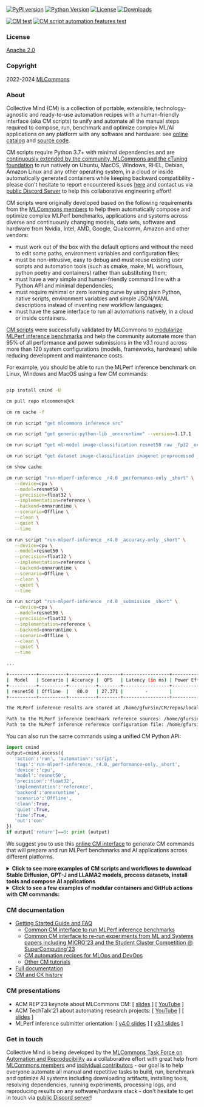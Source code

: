 [![PyPI version](https://badge.fury.io/py/cmind.svg)](https://pepy.tech/project/cmind)
[![Python Version](https://img.shields.io/badge/python-3+-blue.svg)](https://github.com/mlcommons/ck/tree/master/cm/cmind)
[![License](https://img.shields.io/badge/License-Apache%202.0-green)](LICENSE.md)
[![Downloads](https://static.pepy.tech/badge/cmind)](https://pepy.tech/project/cmind)

[![CM test](https://github.com/mlcommons/ck/actions/workflows/test-cm.yml/badge.svg)](https://github.com/mlcommons/ck/actions/workflows/test-cm.yml)
[![CM script automation features test](https://github.com/mlcommons/ck/actions/workflows/test-cm-script-features.yml/badge.svg)](https://github.com/mlcommons/ck/actions/workflows/test-cm-script-features.yml)

### License

[Apache 2.0](LICENSE.md)

### Copyright

2022-2024 [MLCommons](https://mlcommons.org)

### About

Collective Mind (CM) is a collection of portable, extensible, technology-agnostic and ready-to-use automation recipes
with a human-friendly interface (aka CM scripts) to unify and automate all the manual steps required to compose, run, benchmark and optimize complex ML/AI applications 
on any platform with any software and hardware: see [online catalog](https://access.cknowledge.org/playground/?action=scripts) 
and [source code](https://github.com/mlcommons/ck/blob/master/cm-mlops/script).

CM scripts require Python 3.7+ with minimal dependencies and are 
[continuously extended by the community, MLCommons and the cTuning foundation](https://github.com/mlcommons/ck/blob/master/CONTRIBUTING.md)
to run natively on Ubuntu, MacOS, Windows, RHEL, Debian, Amazon Linux
and any other operating system, in a cloud or inside automatically generated containers
while keeping backward compatibility - please don't hesitate 
to  report encountered issues [here](https://github.com/mlcommons/ck/issues) 
and contact us via [public Discord Server](https://discord.gg/JjWNWXKxwT) 
to help this collaborative engineering effort!

CM scripts were originally developed based on the following requirements from the
[MLCommons members](https://mlcommons.org) 
to help them automatically compose and optimize complex MLPerf benchmarks, applications and systems
across diverse and continuously changing models, data sets, software and hardware
from Nvidia, Intel, AMD, Google, Qualcomm, Amazon and other vendors:
* must work out of the box with the default options and without the need to edit some paths, environment variables and configuration files;
* must be non-intrusive, easy to debug and must reuse existing 
  user scripts and automation tools (such as cmake, make, ML workflows, 
  python poetry and containers) rather than substituting them; 
* must have a very simple and human-friendly command line with a Python API and minimal dependencies;
* must require minimal or zero learning curve by using plain Python, native scripts, environment variables 
  and simple JSON/YAML descriptions instead of inventing new workflow languages;
* must have the same interface to run all automations natively, in a cloud or inside containers.

[CM scripts](https://access.cknowledge.org/playground/?action=scripts) 
were successfully validated by MLCommons to [modularize MLPerf inference benchmarks](https://github.com/mlcommons/ck/blob/master/docs/mlperf/inference/README.md) 
and help the community automate more than 95% of all performance and power submissions in the v3.1 round
across more than 120 system configurations (models, frameworks, hardware) 
while reducing development and maintenance costs.

For example, you should be able to run the MLPerf inference benchmark on Linux, Windows and MacOS
using a few CM commands:

```bash

pip install cmind -U

cm pull repo mlcommons@ck

cm rm cache -f

cm run script "get mlcommons inference src"

cm run script "get generic-python-lib _onnxruntime" --version=1.17.1

cm run script "get ml-model image-classification resnet50 raw _fp32 _onnx"

cm run script "get dataset image-classification imagenet preprocessed _NCHW"

cm show cache

cm run script "run-mlperf-inference _r4.0 _performance-only _short" \
   --device=cpu \
   --model=resnet50 \
   --precision=float32 \
   --implementation=reference \
   --backend=onnxruntime \
   --scenario=Offline \
   --clean \
   --quiet \
   --time

cm run script "run-mlperf-inference _r4.0 _accuracy-only _short" \
   --device=cpu \
   --model=resnet50 \
   --precision=float32 \
   --implementation=reference \
   --backend=onnxruntime \
   --scenario=Offline \
   --clean \
   --quiet \
   --time

cm run script "run-mlperf-inference _r4.0 _submission _short" \
   --device=cpu \
   --model=resnet50 \
   --precision=float32 \
   --implementation=reference \
   --backend=onnxruntime \
   --scenario=Offline \
   --clean \
   --quiet \
   --time

...

+----------+----------+----------+--------+-----------------+---------------------------------+
|  Model   | Scenario | Accuracy |  QPS   | Latency (in ms) | Power Efficiency (in samples/J) |
+----------+----------+----------+--------+-----------------+---------------------------------+
| resnet50 | Offline  |   80.0   | 27.371 |        -        |                                 |
+----------+----------+----------+--------+-----------------+---------------------------------+

The MLPerf inference results are stored at /home/gfursin/CM/repos/local/cache/a504fb143e97452f/test_results

Path to the MLPerf inference benchmark reference sources: /home/gfursin/CM/repos/local/cache/8061c243b8b54a3b/inference
Path to the MLPerf inference reference configuration file: /home/gfursin/CM/repos/local/cache/8061c243b8b54a3b/inference/mlperf.conf

```

You can also run the same commands using a unified CM Python API:

```python
import cmind
output=cmind.access({
   'action':'run', 'automation':'script',
   'tags':'run-mlperf-inference,_r4.0,_performance-only,_short',
   'device':'cpu',
   'model':'resnet50',
   'precision':'float32',
   'implementation':'reference',
   'backend':'onnxruntime',
   'scenario':'Offline',
   'clean':True,
   'quiet':True,
   'time':True,
   'out':'con'
})
if output['return']==0: print (output)
```

We suggest you to use this [online CM interface](https://access.cknowledge.org/playground/?action=howtorun)
to generate CM commands that will prepare and run MLPerf benchmarks and AI applications across different platforms.


<details close>
<summary><b>Click to see more examples of CM scripts and workflows to download Stable Diffusion, GPT-J and LLAMA2 models, process datasets, install tools and compose AI applications</b></summary>



```bash
pip install cmind -U

cm pull repo mlcommons@ck

cm run script "python app image-classification onnx"
cmr "python app image-classification onnx"

cmr "download file _wget" --url=https://cKnowledge.org/ai/data/computer_mouse.jpg --verify=no --env.CM_DOWNLOAD_CHECKSUM=45ae5c940233892c2f860efdf0b66e7e
cmr "python app image-classification onnx" --input=computer_mouse.jpg
cmr "python app image-classification onnx" --input=computer_mouse.jpg --debug

cm find script "python app image-classification onnx"
cm load script "python app image-classification onnx" --yaml

cmr "get python" --version_min=3.8.0 --name=mlperf-experiments
cmr "install python-venv" --version_max=3.10.11 --name=mlperf

cmr "get ml-model stable-diffusion"
cmr "get ml-model sdxl _fp16 _rclone"
cmr "get ml-model huggingface zoo _model-stub.alpindale/Llama-2-13b-ONNX" --model_filename=FP32/LlamaV2_13B_float32.onnx --skip_cache
cmr "get dataset coco _val _2014"
cmr "get dataset openimages" -j

cm show cache
cm show cache "get ml-model stable-diffusion"

cmr "get generic-python-lib _package.onnxruntime" --version_min=1.16.0
cmr "python app image-classification onnx" --input=computer_mouse.jpg

cm rm cache -f
cmr "python app image-classification onnx" --input=computer_mouse.jpg --adr.onnxruntime.version_max=1.16.0

cmr "get cuda" --version_min=12.0.0 --version_max=12.3.1
cmr "python app image-classification onnx _cuda" --input=computer_mouse.jpg

cm gui script "python app image-classification onnx"

cm docker script "python app image-classification onnx" --input=computer_mouse.jpg
cm docker script "python app image-classification onnx" --input=computer_mouse.jpg -j -docker_it

cm docker script "get coco dataset _val _2017" --to=d:\Downloads\COCO-2017-val --store=d:\Downloads --docker_cm_repo=ctuning@mlcommons-ck

cmr "run common mlperf inference" --implementation=nvidia --model=bert-99 --category=datacenter --division=closed
cm find script "run common mlperf inference"

cmr "get generic-python-lib _package.torch" --version=2.1.2
cmr "get generic-python-lib _package.torchvision" --version=0.16.2
cmr "python app image-classification torch" --input=computer_mouse.jpg


cm rm repo mlcommons@ck
cm pull repo --url=https://zenodo.org/records/10581696/files/cm-mlops-repo-20240129.zip

cmr "install llvm prebuilt" --version=17.0.6
cmr "app image corner-detection"

cm run experiment --tags=tuning,experiment,batch_size -- echo --batch_size={{VAR1{range(1,8)}}}
cm replay experiment --tags=tuning,experiment,batch_size

cmr "get conda"

cm pull repo ctuning@cm-reproduce-research-projects
cmr "reproduce paper micro-2023 victima _install_deps"
cmr "reproduce paper micro-2023 victima _run" 

```


</details>


<details close>
<summary><b>Click to see a few examples of modular containers and GitHub actions with CM commands:</b></summary>

* [GitHub action with CM commands to test MLPerf inference benchmark](https://github.com/mlcommons/inference/blob/master/.github/workflows/test-bert.yml)
* [Dockerfile to run MLPerf inference benchmark via CM](https://github.com/mlcommons/ck/blob/master/cm-mlops/script/app-mlperf-inference/dockerfiles/bert-99.9/ubuntu_22.04_python_onnxruntime_cpu.Dockerfile)
    
</details>


### CM documentation

* [Getting Started Guide and FAQ](docs/getting-started.md)
  * [Common CM interface to run MLPerf inference benchmarks](docs/mlperf/inference)
  * [Common CM interface to re-run experiments from ML and Systems papers including MICRO'23 and the Student Cluster Competition @ SuperComputing'23](docs/tutorials/common-interface-to-reproduce-research-projects.md)
  * [CM automation recipes for MLOps and DevOps](cm-mlops/script)
  * [Other CM tutorials](docs/tutorials)
* [Full documentation](docs/README.md)
* [CM and CK history](docs/history.md)

### CM presentations

* ACM REP'23 keynote about MLCommons CM: [ [slides](https://doi.org/10.5281/zenodo.8105339) ] [ [YouTube](https://youtu.be/_1f9i_Bzjmg) ]
* ACM TechTalk'21 about automating research projects: [ [YouTube](https://www.youtube.com/watch?v=7zpeIVwICa4) ] [ [slides](https://learning.acm.org/binaries/content/assets/leaning-center/webinar-slides/2021/grigorifursin_techtalk_slides.pdf) ]
* MLPerf inference submitter orientation: [ [v4.0 slides]( https://doi.org/10.5281/zenodo.10605079 ) ] [ [v3.1 slides](https://doi.org/10.5281/zenodo.8144274) ]

### Get in touch

Collective Mind is being developed by the [MLCommons Task Force on Automation and Reproducibility](https://github.com/mlcommons/ck/blob/master/docs/taskforce.md)
as a collaborative effort with great help from [MLCommons members](https://mlcommons.org)
and [individual contributors](https://github.com/mlcommons/ck/blob/master/CONTRIBUTING.md) -
our goal is to help everyone automate all manual and repetitive tasks 
to build, run, benchmark and optimize AI systems including 
downloading artifacts, installing tools, resolving dependencies, 
running experiments, processing logs, and reproducing results
on any software/hardware stack - don't hesitate to get in touch via [public Discord server](https://discord.gg/JjWNWXKxwT)!
